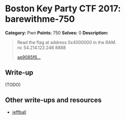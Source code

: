 # Boston Key Party CTF 2017: barewithme-750

**Category:** Pwn
**Points:** 750
**Solves:** 0
**Description:**

> Read the flag at address 0x4000000 in the RAM.<br>
> nc 54.214.122.246 8888
>
> [ae9085f6...](http://ctf.bostonkey.party/files/851e7e4f6638c0bf4ed8a13e2e6b6b44/ae9085f691dffbf9831cb0153f10f077.tgz)

## Write-up

(TODO)

## Other write-ups and resources

* [jeffball](https://github.com/jeffball55/ctf_writeups/tree/master/boston_key_party_2017/barewithme)
